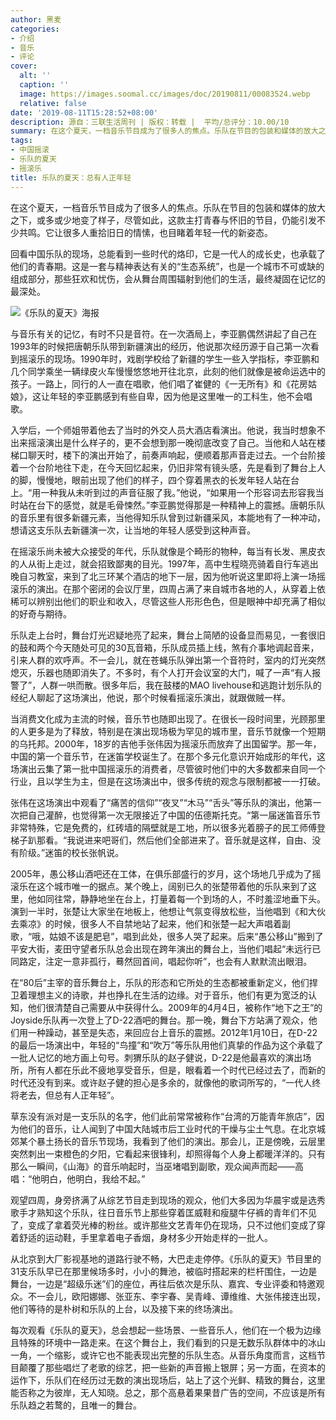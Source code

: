 ```yaml
---
author: 黑麦
categories:
- 介绍
- 音乐
- 评论
cover:
  alt: ''
  caption: ''
  image: https://images.soomal.cc/images/doc/20190811/00083524.webp
  relative: false
date: '2019-08-11T15:28:52+08:00'
description: 源自：三联生活周刊 | 版权：转载 |  平均/总评分：10.00/10
summary: 在这个夏天，一档音乐节目成为了很多人的焦点。乐队在节目的包装和媒体的放大之下，或多或少地变了样子，尽管如此，这款主打青春与怀旧的节目，仍能引发不少共鸣。它让很多人重拾旧日的情愫，也目睹着年轻一代的新姿态……
tags:
- 中国摇滚
- 乐队的夏天
- 摇滚乐
title: 乐队的夏天：总有人正年轻
---
```


在这个夏天，一档音乐节目成为了很多人的焦点。乐队在节目的包装和媒体的放大之下，或多或少地变了样子，尽管如此，这款主打青春与怀旧的节目，仍能引发不少共鸣。它让很多人重拾旧日的情愫，也目睹着年轻一代的新姿态。

回看中国乐队的现场，总能看到一些时代的烙印，它是一代人的成长史，也承载了他们的青春期。这是一套与精神表达有关的“生态系统”，也是一个城市不可或缺的组成部分，那些狂欢和忧伤，会从舞台周围辐射到他们的生活，最终凝固在记忆的最深处。

![《乐队的夏天》海报](https://images.soomal.cc/images/doc/20190811/00083523.webp)





与音乐有关的记忆，有时不只是音符。在一次酒局上，李亚鹏偶然讲起了自己在1993年的时候把唐朝乐队带到新疆演出的经历，他说那次经历源于自己第一次看到摇滚乐的现场。1990年时，戏剧学校给了新疆的学生一些入学指标，李亚鹏和几个同学乘坐一辆绿皮火车慢慢悠悠地开往北京，此刻的他们就像是被命运选中的孩子。一路上，同行的人一直在唱歌，他们唱了崔健的《一无所有》和《花房姑娘》，这让年轻的李亚鹏感到有些自卑，因为他是这里唯一的工科生，他不会唱歌。

入学后，一个师姐带着他去了当时的外交人员大酒店看演出。他说，我当时想象不出来摇滚演出是什么样子的，更不会想到那一晚彻底改变了自己。当他和人站在楼梯口聊天时，楼下的演出开始了，前奏声响起，便顺着那声音走过去。一个台阶接着一个台阶地往下走，在今天回忆起来，仍旧非常有镜头感，先是看到了舞台上人的脚，慢慢地，眼前出现了他们的样子，四个穿着黑衣的长发年轻人站在台上。“用一种我从未听到过的声音征服了我。”他说，“如果用一个形容词去形容我当时站在台下的感觉，就是毛骨悚然。”李亚鹏觉得那是一种精神上的震撼。唐朝乐队的音乐里有很多新疆元素，当他得知乐队曾到过新疆采风，本能地有了一种冲动，想请这支乐队去新疆演一次，让当地的年轻人感受到这种声音。

在摇滚乐尚未被大众接受的年代，乐队就像是个畸形的物种，每当有长发、黑皮衣的人从街上走过，就会招致鄙夷的目光。1997年，高中生程晓亮骑着自行车逃出晚自习教室，来到了北三环某个酒店的地下一层，因为他听说这里即将上演一场摇滚乐的演出。在那个密闭的会议厅里，四周占满了来自城市各地的人，从穿着上依稀可以辨别出他们的职业和收入，尽管这些人形形色色，但是眼神中却充满了相似的好奇与期待。

乐队走上台时，舞台灯光迟疑地亮了起来，舞台上简陋的设备显而易见，一套很旧的鼓和两个今天随处可见的30瓦音箱，乐队成员插上线，煞有介事地调起音来，引来人群的欢呼声。不一会儿，就在苍蝇乐队弹出第一个音符时，室内的灯光突然熄灭，乐器也随即消失了。不多时，有个人打开会议室的大门，喊了一声“有人报警了”，人群一哄而散。很多年后，我在鼓楼的MAO livehouse和逃跑计划乐队的经纪人聊起了这场演出，他说，那个时候看摇滚乐演出，就跟做贼一样。

当消费文化成为主流的时候，音乐节也随即出现了。在很长一段时间里，光顾那里的人更多是为了释放，特别是在演出现场极为罕见的城市里，音乐节就像一个短期的乌托邦。2000年，18岁的吉他手张伟因为摇滚乐而放弃了出国留学。那一年，中国的第一个音乐节，在迷笛学校诞生了。在那个多元化意识开始成形的年代，这场演出云集了第一批中国摇滚乐的消费者，尽管彼时他们中的大多数都来自同一个行业，且以学生为主，但是在这场演出中，很多传统的观念与限制都被一一打破。

张伟在这场演出中观看了“痛苦的信仰”“夜叉”“木马”“舌头”等乐队的演出，他第一次把自己灌醉，也觉得第一次无限接近了中国的伍德斯托克。“第一届迷笛音乐节非常特殊，它是免费的，红砖墙的隔壁就是工地，所以很多光着膀子的民工师傅登梯子趴那看。“我说进来吧哥们，然后他们全部进来了。音乐就是这样，自由、没有阶级。”迷笛的校长张帆说。

2005年，愚公移山酒吧还在工体，在俱乐部盛行的岁月，这个场地几乎成为了摇滚乐在这个城市唯一的据点。某个晚上，阔别已久的张楚带着他的乐队来到了这里，他如同往常，静静地坐在台上，打量着每一个到场的人，不时羞涩地垂下头。演到一半时，张楚让大家坐在地板上，他想让气氛变得放松些，当他唱到《和大伙去乘凉》的时候，很多人不自禁地站了起来，他们和张楚一起大声唱着副歌，“哦，姑娘不该是肥皂”，唱到此处，很多人哭了起来。后来“愚公移山”搬到了平安大街，麦田守望者乐队总会出现在跨年演出的舞台上，当他们唱起“未远行已同路定，注定一意非孤行，蓦然回首间，唱起你听”，也会有人默默流出眼泪。

在“80后”主宰的音乐舞台上，乐队的形态和它所处的生态都被重新定义，他们捍卫着理想主义的诗歌，并也挣扎在生活的边缘。对于音乐，他们有更为宽泛的认知，他们很清楚自己需要从中获得什么。2009年的4月4日，被称作“地下之王”的Joyside乐队再一次登上了D-22酒吧的舞台。那一晚，舞台下方站满了观众，他们用一种躁动，甚至是失态，来回应台上音乐的震撼。2012年1月10日，在D-22的最后一场演出中，年轻的“鸟撞”和“吹万”等乐队用他们真挚的作品为这个承载了一批人记忆的地方画上句号。刺猬乐队的赵子健说，D-22是他最喜欢的演出场所，所有人都在乐此不疲地享受音乐，但是，眼看着一个时代已经过去了，而新的时代还没有到来。或许赵子健的担心是多余的，就像他的歌词所写的，“一代人终将老去，但总有人正年轻”。

草东没有派对是一支乐队的名字，他们此前常常被称作“台湾的万能青年旅店”，因为他们的音乐，让人闻到了中国大陆城市后工业时代的干燥与尘土气息。在北京城郊某个暴土扬长的音乐节现场，我看到了他们的演出。那会儿，正是傍晚，云层里突然刺出一束橙色的夕阳，它看起来很锋利，却照得每个人身上都暖洋洋的。只有那么一瞬间，《山海》的音乐响起时，当巫堵唱到副歌，观众闻声而起――高唱：“他明白，他明白，我给不起。”

观望四周，身旁挤满了从综艺节目走到现场的观众，他们大多因为华晨宇或是选秀歌手才熟知这个乐队，往日音乐节上那些穿着匡威鞋和瘦腿牛仔裤的青年们不见了，变成了拿着荧光棒的粉丝。或许那些文艺青年仍在现场，只不过他们变成了穿着舒适的运动鞋，手里拿着电子香烟，身材多少开始走样的一批人。

从北京到大厂影视基地的道路行驶不畅，大巴走走停停。《乐队的夏天》节目里的31支乐队早已在那里候场多时，小小的舞池，被临时搭起来的栏杆围住，一边是舞台，一边是“超级乐迷”们的座位，再往后依次是乐队、嘉宾、专业评委和特邀观众。不一会儿，欧阳娜娜、张亚东、李宇春、吴青峰、谭维维、大张伟接连出现，他们等待的是朴树和乐队的上台，以及接下来的终场演出。

每次观看《乐队的夏天》，总会想起一些场景、一些音乐人，他们在一个极为边缘且特殊的环境中一路走来。在这个舞台上，我们看到的只是无数乐队群体中的冰山一角，一个缩影，或许它也不能表现出完整的乐队生态。从音乐角度而言，这档节目颠覆了那些唱烂了老歌的综艺，把一些新的声音搬上银屏；另一方面，在资本的运作下，乐队们在经历过无数的演出现场后，站上了这个光鲜、精致的舞台，这里能否称之为彼岸，无人知晓。总之，那个高悬着果果昔广告的空间，不应该是所有乐队趋之若鹜的，且唯一的舞台。